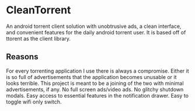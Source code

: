 # CleanTorrent
An android torrent client solution with unobtrusive ads, a clean interface, and convenient features for the daily android torrent user. It is based off of ttorent as the client library. 

## Reasons
For every torrenting application I use there is always a compromise. Either it is so full of advertisements that the application becomes unusable or it looks terrible. This project is meant to be a joining of the two with minimal advertisements, if any. No full screen ads/video ads. No glitchy shutdown modals. Easy access to essential features in the notification drawer. Easy to toggle wifi only switch. 

